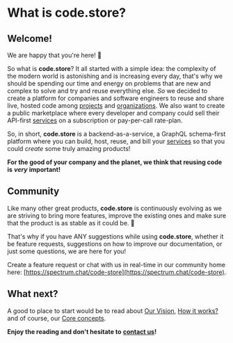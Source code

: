 # What is code.store?

## **Welcome!**

We are happy that you're here! 👋

So what is **code.store**? It all started with a simple idea: the complexity of the modern world is astonishing and is increasing every day, that's why we should be spending our time and energy on problems that are new and complex to solve and try and reuse everything else. _So_ we decided to create a platform for companies and software engineers to reuse and share live, hosted code among [projects](getting-started/core-concepts.md#project) and [organizations](getting-started/core-concepts.md#organization). We also want to create a public marketplace where every developer and company could sell their API-first [services](getting-started/core-concepts.md#service) on a subscription or pay-per-call rate-plan.

So, in short, **code.store** is a backend-as-a-service, a GraphQL schema-first platform where you can build, host, reuse, and bill your [services](getting-started/core-concepts.md#service)  so that you could _create_ some truly amazing products!

**For the good of your company and the planet, we think that reusing code is** _**very**_ **important!**

## **Community**

Like many other great products, **code.store** is continuously evolving as we are striving to bring more features, improve the existing ones and make sure that the product is as stable as it could be. 🤞

That's why if you have ANY suggestions while using **code.store**, whether it be feature requests, suggestions on how to improve our documentation, or just some questions, we are here for you!

Create a feature request or chat with us in real-time in our community home here: [https://spectrum.chat/code-store](https://spectrum.chat/code-store).

## What next?

A good to place to start would be to read about [Our Vision](our-vision.md), [How it works?](how-it-works.md) and of course, our [Core concepts](getting-started/core-concepts.md).

**Enjoy the reading and don't hesitate to** [**contact us**](https://spectrum.chat/code-store)**!**

